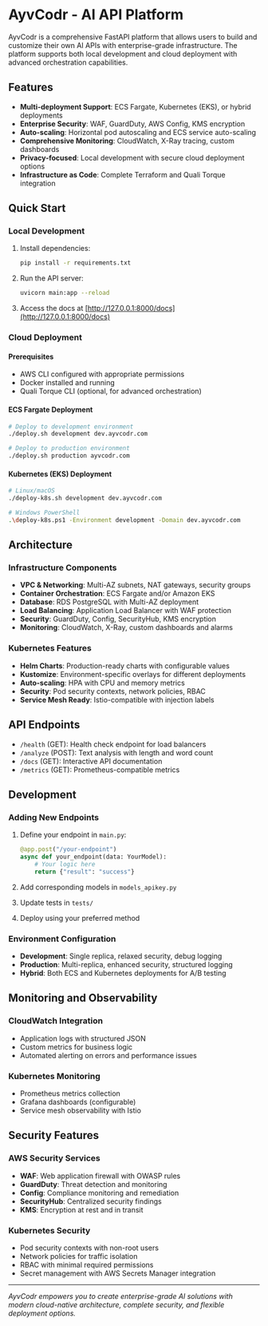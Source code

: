 # AyvCodr - AI API Platform

AyvCodr is a comprehensive FastAPI platform that allows users to build and customize their own AI APIs with enterprise-grade infrastructure. The platform supports both local development and cloud deployment with advanced orchestration capabilities.

## Features
- **Multi-deployment Support**: ECS Fargate, Kubernetes (EKS), or hybrid deployments
- **Enterprise Security**: WAF, GuardDuty, AWS Config, KMS encryption
- **Auto-scaling**: Horizontal pod autoscaling and ECS service auto-scaling
- **Comprehensive Monitoring**: CloudWatch, X-Ray tracing, custom dashboards
- **Privacy-focused**: Local development with secure cloud deployment options
- **Infrastructure as Code**: Complete Terraform and Quali Torque integration

## Quick Start

### Local Development
1. Install dependencies:
   ```bash
   pip install -r requirements.txt
   ```
2. Run the API server:
   ```bash
   uvicorn main:app --reload
   ```
3. Access the docs at [http://127.0.0.1:8000/docs](http://127.0.0.1:8000/docs)

### Cloud Deployment

#### Prerequisites
- AWS CLI configured with appropriate permissions
- Docker installed and running
- Quali Torque CLI (optional, for advanced orchestration)

#### ECS Fargate Deployment
```bash
# Deploy to development environment
./deploy.sh development dev.ayvcodr.com

# Deploy to production environment  
./deploy.sh production ayvcodr.com
```

#### Kubernetes (EKS) Deployment
```bash
# Linux/macOS
./deploy-k8s.sh development dev.ayvcodr.com

# Windows PowerShell
.\deploy-k8s.ps1 -Environment development -Domain dev.ayvcodr.com
```

## Architecture

### Infrastructure Components
- **VPC & Networking**: Multi-AZ subnets, NAT gateways, security groups
- **Container Orchestration**: ECS Fargate and/or Amazon EKS
- **Database**: RDS PostgreSQL with Multi-AZ deployment
- **Load Balancing**: Application Load Balancer with WAF protection
- **Security**: GuardDuty, Config, SecurityHub, KMS encryption
- **Monitoring**: CloudWatch, X-Ray, custom dashboards and alarms

### Kubernetes Features
- **Helm Charts**: Production-ready charts with configurable values
- **Kustomize**: Environment-specific overlays for different deployments
- **Auto-scaling**: HPA with CPU and memory metrics
- **Security**: Pod security contexts, network policies, RBAC
- **Service Mesh Ready**: Istio-compatible with injection labels

## API Endpoints
- `/health` (GET): Health check endpoint for load balancers
- `/analyze` (POST): Text analysis with length and word count
- `/docs` (GET): Interactive API documentation
- `/metrics` (GET): Prometheus-compatible metrics

## Development

### Adding New Endpoints
1. Define your endpoint in `main.py`:
   ```python
   @app.post("/your-endpoint")
   async def your_endpoint(data: YourModel):
       # Your logic here
       return {"result": "success"}
   ```

2. Add corresponding models in `models_apikey.py`
3. Update tests in `tests/`
4. Deploy using your preferred method

### Environment Configuration
- **Development**: Single replica, relaxed security, debug logging
- **Production**: Multi-replica, enhanced security, structured logging
- **Hybrid**: Both ECS and Kubernetes deployments for A/B testing

## Monitoring and Observability

### CloudWatch Integration
- Application logs with structured JSON
- Custom metrics for business logic
- Automated alerting on errors and performance issues

### Kubernetes Monitoring
- Prometheus metrics collection
- Grafana dashboards (configurable)
- Service mesh observability with Istio

## Security Features

### AWS Security Services
- **WAF**: Web application firewall with OWASP rules
- **GuardDuty**: Threat detection and monitoring
- **Config**: Compliance monitoring and remediation
- **SecurityHub**: Centralized security findings
- **KMS**: Encryption at rest and in transit

### Kubernetes Security
- Pod security contexts with non-root users
- Network policies for traffic isolation
- RBAC with minimal required permissions
- Secret management with AWS Secrets Manager integration

---

*AyvCodr empowers you to create enterprise-grade AI solutions with modern cloud-native architecture, complete security, and flexible deployment options.*
